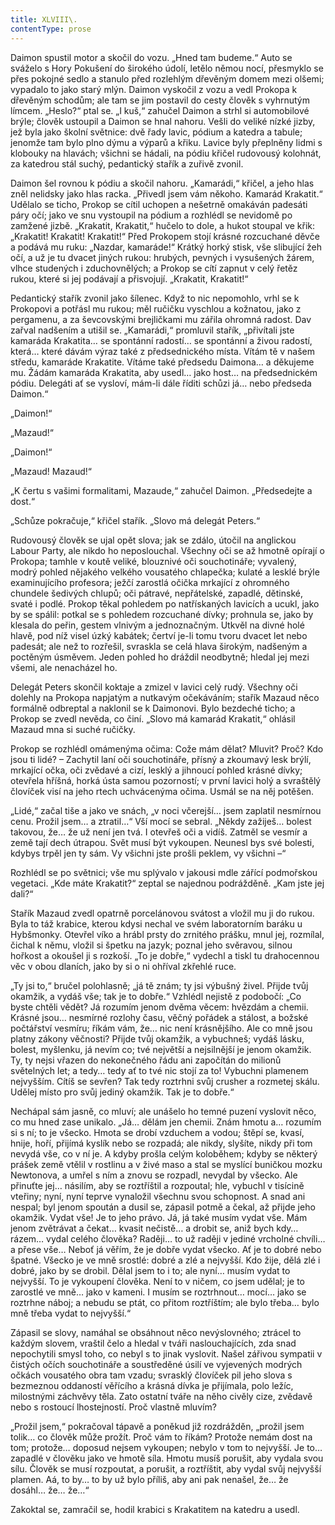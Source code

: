 ```yaml
---
title: XLVIII\.
contentType: prose
---
```


  

Daimon spustil motor a skočil do vozu. „Hned tam budeme.“ Auto se sváželo s Hory Pokušení do širokého údolí, letělo němou nocí, přesmyklo se přes pokojné sedlo a stanulo před rozlehlým dřevěným domem mezi olšemi; vypadalo to jako starý mlýn. Daimon vyskočil z vozu a vedl Prokopa k dřevěným schodům; ale tam se jim postavil do cesty člověk s vyhrnutým límcem. „Heslo?“ ptal se. „I kuš,“ zahučel Daimon a strhl si automobilové brýle; člověk ustoupil a Daimon se hnal nahoru. Vešli do veliké nízké jizby, jež byla jako školní světnice: dvě řady lavic, pódium a katedra a tabule; jenomže tam bylo plno dýmu a výparů a křiku. Lavice byly přeplněny lidmi s klobouky na hlavách; všichni se hádali, na pódiu křičel rudovousý kolohnát, za katedrou stál suchý, pedantický stařík a zuřivě zvonil.

Daimon šel rovnou k pódiu a skočil nahoru. „Kamarádi,“ křičel, a jeho hlas zněl nelidsky jako hlas racka. „Přivedl jsem vám někoho. Kamarád Krakatit.“ Udělalo se ticho, Prokop se cítil uchopen a nešetrně omakáván padesáti páry očí; jako ve snu vystoupil na pódium a rozhlédl se nevidomě po zamžené jizbě. „Krakatit, Krakatit,“ hučelo to dole, a hukot stoupal ve křik: „Krakatit! Krakatit! Krakatit!“ Před Prokopem stojí krásné rozcuchané děvče a podává mu ruku: „Nazdar, kamaráde!“ Krátký horký stisk, vše slibující žeh očí, a už je tu dvacet jiných rukou: hrubých, pevných i vysušených žárem, vlhce studených i zduchovnělých; a Prokop se cítí zapnut v celý řetěz rukou, které si jej podávají a přisvojují. „Krakatit, Krakatit!“

Pedantický stařík zvonil jako šílenec. Když to nic nepomohlo, vrhl se k Prokopovi a potřásl mu rukou; měl ručičku vyschlou a kožnatou, jako z pergamenu, a za ševcovskými brejličkami mu zářila ohromná radost. Dav zařval nadšením a utišil se. „Kamarádi,“ promluvil stařík, „přivítali jste kamaráda Krakatita… se spontánní radostí… se spontánní a živou radostí, která… které dávám výraz také z předsednického místa. Vítám tě v našem středu, kamaráde Krakatite. Vítáme také předsedu Daimona… a děkujeme mu. Žádám kamaráda Krakatita, aby usedl… jako host… na předsednickém pódiu. Delegáti ať se vysloví, mám-li dále říditi schůzi já… nebo předseda Daimon.“

„Daimon!“

„Mazaud!“

„Daimon!“

„Mazaud! Mazaud!“

„K čertu s vašimi formalitami, Mazaude,“ zahučel Daimon. „Předsedejte a dost.“

„Schůze pokračuje,“ křičel stařík. „Slovo má delegát Peters.“

Rudovousý člověk se ujal opět slova; jak se zdálo, útočil na anglickou Labour Party, ale nikdo ho neposlouchal. Všechny oči se až hmotně opírají o Prokopa; tamhle v koutě veliké, blouznivé oči souchotináře; vyvalený, modrý pohled nějakého velkého vousatého chlapečka; kulaté a lesklé brýle examinujícího profesora; ježčí zarostlá očička mrkající z ohromného chundele šedivých chlupů; oči pátravé, nepřátelské, zapadlé, dětinské, svaté i podlé. Prokop těkal pohledem po natřískaných lavicích a ucukl, jako by se spálil: potkal se s pohledem rozcuchané dívky; prohnula se, jako by klesala do peřin, gestem vlnivým a jednoznačným. Utkvěl na divné holé hlavě, pod níž visel úzký kabátek; čertví je-li tomu tvoru dvacet let nebo padesát; ale než to rozřešil, svraskla se celá hlava širokým, nadšeným a poctěným úsměvem. Jeden pohled ho dráždil neodbytně; hledal jej mezi všemi, ale nenacházel ho.

Delegát Peters skončil koktaje a zmizel v lavici celý rudý. Všechny oči dolehly na Prokopa napjatým a nutkavým očekáváním; stařík Mazaud něco formálně odbreptal a naklonil se k Daimonovi. Bylo bezdeché ticho; a Prokop se zvedl nevěda, co činí. „Slovo má kamarád Krakatit,“ ohlásil Mazaud mna si suché ručičky.

Prokop se rozhlédl omámenýma očima: Cože mám dělat? Mluvit? Proč? Kdo jsou ti lidé? – Zachytil laní oči souchotináře, přísný a zkoumavý lesk brýlí, mrkající očka, oči zvědavé a cizí, lesklý a jihnoucí pohled krásné dívky; otevřela hříšná, horká ústa samou pozorností; v první lavici holý a svraštělý človíček visí na jeho rtech uchvácenýma očima. Usmál se na něj potěšen.

„Lidé,“ začal tiše a jako ve snách, „v noci včerejší… jsem zaplatil nesmírnou cenu. Prožil jsem… a ztratil…“ Vší mocí se sebral. „Někdy zažiješ… bolest takovou, že… že už není jen tvá. I otevřeš oči a vidíš. Zatměl se vesmír a země tají dech útrapou. Svět musí být vykoupen. Neunesl bys své bolesti, kdybys trpěl jen ty sám. Vy všichni jste prošli peklem, vy všichni –“

Rozhlédl se po světnici; vše mu splývalo v jakousi mdle zářící podmořskou vegetaci. „Kde máte Krakatit?“ zeptal se najednou podrážděně. „Kam jste jej dali?“

Stařík Mazaud zvedl opatrně porcelánovou svátost a vložil mu ji do rukou. Byla to táž krabice, kterou kdysi nechal ve svém laboratorním baráku u Hybšmonky. Otevřel víko a hrábl prsty do zrnitého prášku, mnul jej, rozmílal, čichal k němu, vložil si špetku na jazyk; poznal jeho svěravou, silnou hořkost a okoušel ji s rozkoší. „To je dobře,“ vydechl a tiskl tu drahocennou věc v obou dlaních, jako by si o ni ohříval zkřehlé ruce.

„Ty jsi to,“ bručel polohlasně; „já tě znám; ty jsi výbušný živel. Přijde tvůj okamžik, a vydáš vše; tak je to dobře.“ Vzhlédl nejistě z podobočí: „Co byste chtěli vědět? Já rozumím jenom dvěma věcem: hvězdám a chemii. Krásné jsou… nesmírné rozlohy času, věčný pořádek a stálost, a božské počtářství vesmíru; říkám vám, že… nic není krásnějšího. Ale co mně jsou platny zákony věčnosti? Přijde tvůj okamžik, a vybuchneš; vydáš lásku, bolest, myšlenku, já nevím co; tvé největší a nejsilnější je jenom okamžik. Ty, ty nejsi vřazen do nekonečného řádu ani započítán do milionů světelných let; a tedy… tedy ať to tvé nic stojí za to! Vybuchni plamenem nejvyšším. Cítíš se sevřen? Tak tedy roztrhni svůj crusher a rozmetej skálu. Udělej místo pro svůj jediný okamžik. Tak je to dobře.“

Nechápal sám jasně, co mluví; ale unášelo ho temné puzení vyslovit něco, co mu hned zase unikalo. „Já… dělám jen chemii. Znám hmotu a… rozumím si s ní; to je všecko. Hmota se drobí vzduchem a vodou; štěpí se, kvasí, hnije, hoří, přijímá kyslík nebo se rozpadá; ale nikdy, slyšíte, nikdy při tom nevydá vše, co v ní je. A kdyby prošla celým koloběhem; kdyby se některý prášek země vtělil v rostlinu a v živé maso a stal se myslící buničkou mozku Newtonova, a umřel s ním a znovu se rozpadl, nevydal by všecko. Ale přinuťte jej… násilím, aby se roztříštil a rozpoutal; hle, vybuchl v tisícině vteřiny; nyní, nyní teprve vynaložil všechnu svou schopnost. A snad ani nespal; byl jenom spoután a dusil se, zápasil potmě a čekal, až přijde jeho okamžik. Vydat vše! Je to jeho právo. Já, já také musím vydat vše. Mám jenom zvětrávat a čekat… kvasit nečistě… a drobit se, aniž bych kdy… rázem… vydal celého člověka? Raději… to už raději v jediné vrcholné chvíli… a přese vše… Neboť já věřím, že je dobře vydat všecko. Ať je to dobré nebo špatné. Všecko je ve mně srostlé: dobré a zlé a nejvyšší. Kdo žije, dělá zlé i dobré, jako by se drobil. Dělal jsem to i to; ale nyní… musím vydat to nejvyšší. To je vykoupení člověka. Není to v ničem, co jsem udělal; je to zarostlé ve mně… jako v kameni. I musím se roztrhnout… mocí… jako se roztrhne náboj; a nebudu se ptát, co přitom roztříštím; ale bylo třeba… bylo mně třeba vydat to nejvyšší.“

Zápasil se slovy, namáhal se obsáhnout něco nevýslovného; ztrácel to každým slovem, vraštil čelo a hledal v tváři naslouchajících, zda snad nepochytili smysl toho, co nebyl s to jinak vyslovit. Našel zářivou sympatii v čistých očích souchotináře a soustředěné úsilí ve vyjevených modrých očkách vousatého obra tam vzadu; svrasklý človíček pil jeho slova s bezmeznou oddaností věřícího a krásná dívka je přijímala, polo ležíc, milostnými záchvěvy těla. Zato ostatní tváře na něho civěly cize, zvědavě nebo s rostoucí lhostejností. Proč vlastně mluvím?

„Prožil jsem,“ pokračoval tápavě a poněkud již rozdrážděn, „prožil jsem tolik… co člověk může prožít. Proč vám to říkám? Protože nemám dost na tom; protože… doposud nejsem vykoupen; nebylo v tom to nejvyšší. Je to… zapadlé v člověku jako ve hmotě síla. Hmotu musíš porušit, aby vydala svou sílu. Člověk se musí rozpoutat, a porušit, a roztříštit, aby vydal svůj nejvyšší plamen. Aá, to by… to by už bylo příliš, aby ani pak nenašel, že… že dosáhl… že… že…“

Zakoktal se, zamračil se, hodil krabici s Krakatitem na katedru a usedl.
